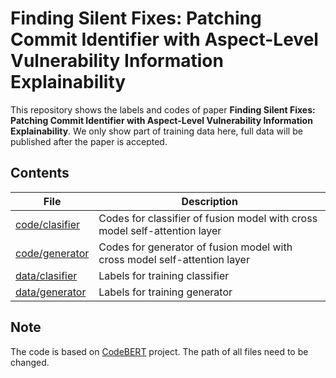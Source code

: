 # Finding Silent Fixes: Patching Commit Identifier with Aspect-Level Vulnerability Information Explainability

This repository shows the labels and codes of paper **Finding Silent Fixes: Patching Commit Identifier with Aspect-Level Vulnerability Information Explainability**.
We only show part of training data here, full data will be published after the paper is accepted.

## Contents

| File | Description |
|-|-|
| [code/clasifier](https://github.com/anonymous-dev904/aspect_generation/tree/main/code/clasifier) | Codes for classifier of fusion model with cross model self-attention layer |
| [code/generator](https://github.com/anonymous-dev904/aspect_generation/tree/main/code/generator) | Codes for generator of fusion model with cross model self-attention layer |
| [data/clasifier](https://github.com/anonymous-dev904/aspect_generation/tree/main/data/clasifier) | Labels for training classifier |
| [data/generator](https://github.com/anonymous-dev904/aspect_generation/tree/main/data/generator) | Labels for training generator |


## Note
The code is based on [CodeBERT](https://github.com/microsoft/CodeBERT) project. The path of all files need to be changed.
